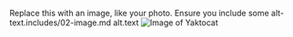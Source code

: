 Replace this with an image, like your photo. Ensure you include some alt-text.includes/02-image.md alt.text
![Image of Yaktocat](https://octodex.github.com/images/yaktocat.png)
